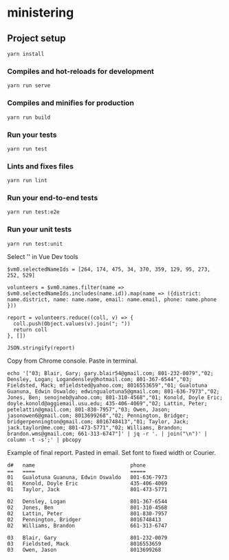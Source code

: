 # ministering

## Project setup
```
yarn install
```

### Compiles and hot-reloads for development
```
yarn run serve
```

### Compiles and minifies for production
```
yarn run build
```

### Run your tests
```
yarn run test
```

### Lints and fixes files
```
yarn run lint
```

### Run your end-to-end tests
```
yarn run test:e2e
```

### Run your unit tests
```
yarn run test:unit
```

Select '<District>' in Vue Dev tools

```
$vm0.selectedNameIds = [264, 174, 475, 34, 370, 359, 129, 95, 273, 252, 529]

volunteers = $vm0.names.filter(name => $vm0.selectedNameIds.includes(name.id)).map(name => ({district: name.district, name: name.name, email: name.email, phone: name.phone }))

report = volunteers.reduce((coll, v) => {
  coll.push(Object.values(v).join("; "))
  return coll
}, [])

JSON.stringify(report)
```

Copy from Chrome console.  Paste in terminal.

```
echo '["03; Blair, Gary; gary.blair54@gmail.com; 801-232-0079","02; Densley, Logan; Logandensley@hotmail.com; 801-367-6544","03; Fieldsted, Mack; mfieldsted@yahoo.com; 8016553659","01; Gualotuna Guanuna, Edwin Oswaldo; edwingualotuna5@gmail.com; 801-636-7973","02; Jones, Ben; senojneb@yahoo.com; 801-310-4568","01; Konold, Doyle Eric; doyle.konold@aggiemail.usu.edu; 435-406-4069","02; Lattin, Peter; petelattin@gmail.com; 801-830-7957","03; Owen, Jason; jasonowen6@gmail.com; 8013699268","02; Pennington, Bridger; bridgerpennington@gmail.com; 8016748413","01; Taylor, Jack; jack.taylor@me.com; 801-473-5771","02; Williams, Brandon; brandon.wms@gmail.com; 661-313-6747"]' | jq -r '. | join("\n")' | column -t -s';' | pbcopy
```

Example of final report.  Pasted in email.  Set font to fixed width or Courier.

```
d#   name                               phone
==   ====                               =====
01   Gualotuna Guanuna, Edwin Oswaldo   801-636-7973
01   Konold, Doyle Eric                 435-406-4069
01   Taylor, Jack                       801-473-5771

02   Densley, Logan                     801-367-6544
02   Jones, Ben                         801-310-4568
02   Lattin, Peter                      801-830-7957
02   Pennington, Bridger                8016748413
02   Williams, Brandon                  661-313-6747

03   Blair, Gary                        801-232-0079
03   Fieldsted, Mack                    8016553659
03   Owen, Jason                        8013699268
```



